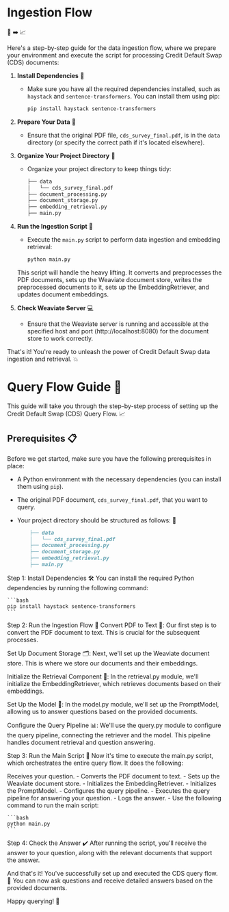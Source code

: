 # Ingestion Flow
📂 ➡️ 📈

Here's a step-by-step guide for the data ingestion flow, where we prepare your environment and execute the script for processing Credit Default Swap (CDS) documents:

1. **Install Dependencies** 🔧
   - Make sure you have all the required dependencies installed, such as `haystack` and `sentence-transformers`. You can install them using pip:
     ```bash
     pip install haystack sentence-transformers
     ```

2. **Prepare Your Data** 📁
   - Ensure that the original PDF file, `cds_survey_final.pdf`, is in the `data` directory (or specify the correct path if it's located elsewhere).

3. **Organize Your Project Directory** 📂
   - Organize your project directory to keep things tidy:
     ```markdown
     ├── data
     │   └── cds_survey_final.pdf
     ├── document_processing.py
     ├── document_storage.py
     ├── embedding_retrieval.py
     ├── main.py
     ```

4. **Run the Ingestion Script** 🚀
   - Execute the `main.py` script to perform data ingestion and embedding retrieval:
     ```bash
     python main.py
     ```

   This script will handle the heavy lifting. It converts and preprocesses the PDF documents, sets up the Weaviate document store, writes the preprocessed documents to it, sets up the EmbeddingRetriever, and updates document embeddings.

5. **Check Weaviate Server** 💻
   - Ensure that the Weaviate server is running and accessible at the specified host and port (http://localhost:8080) for the document store to work correctly.

That's it! You're ready to unleash the power of Credit Default Swap data ingestion and retrieval. 💥




# Query Flow Guide 🚀

This guide will take you through the step-by-step process of setting up the Credit Default Swap (CDS) Query Flow. 📈

## Prerequisites 📋

Before we get started, make sure you have the following prerequisites in place:

- A Python environment with the necessary dependencies (you can install them using `pip`).
- The original PDF document, `cds_survey_final.pdf`, that you want to query.
- Your project directory should be structured as follows: 📂

    ```markdown
        ├── data
        │   └── cds_survey_final.pdf
        ├── document_processing.py
        ├── document_storage.py
        ├── embedding_retrieval.py
        ├── main.py
    ```

Step 1: Install Dependencies 🛠️
You can install the required Python dependencies by running the following command:

    ```bash
    pip install haystack sentence-transformers
    ```

Step 2: Run the Ingestion Flow 🚀
Convert PDF to Text 📄: Our first step is to convert the PDF document to text. This is crucial for the subsequent processes.

Set Up Document Storage 🗂️: Next, we'll set up the Weaviate document store. This is where we store our documents and their embeddings.

Initialize the Retrieval Component 🔄: In the retrieval.py module, we'll initialize the EmbeddingRetriever, which retrieves documents based on their embeddings.

Set Up the Model 🤖: In the model.py module, we'll set up the PromptModel, allowing us to answer questions based on the provided documents.

Configure the Query Pipeline 📊: We'll use the query.py module to configure the query pipeline, connecting the retriever and the model. This pipeline handles document retrieval and question answering.

Step 3: Run the Main Script 📜
Now it's time to execute the main.py script, which orchestrates the entire query flow. It does the following:

Receives your question.
    - Converts the PDF document to text.
    - Sets up the Weaviate document store.
    - Initializes the EmbeddingRetriever.
    - Initializes the PromptModel.
    - Configures the query pipeline.
    - Executes the query pipeline for answering your question.
    - Logs the answer.
    - Use the following command to run the main script:

    ```bash
    python main.py
    ```

Step 4: Check the Answer ✔️
After running the script, you'll receive the answer to your question, along with the relevant documents that support the answer.

And that's it! You've successfully set up and executed the CDS query flow. 🎉 You can now ask questions and receive detailed answers based on the provided documents.


Happy querying! 🚀

